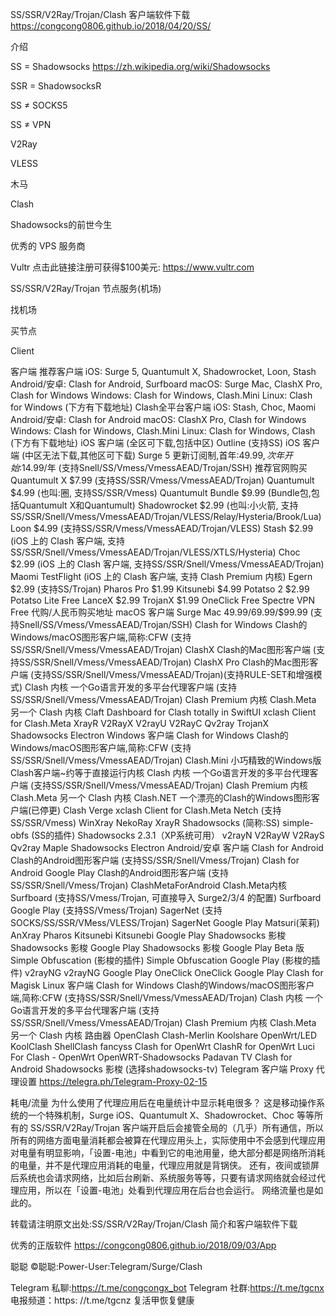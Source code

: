 SS/SSR/V2Ray/Trojan/Clash 客户端软件下载 https://congcong0806.github.io/2018/04/20/SS/

介绍

SS = Shadowsocks https://zh.wikipedia.org/wiki/Shadowsocks

SSR = ShadowsocksR

SS ≠ SOCKS5

SS ≠ VPN

V2Ray

VLESS

木马

Clash

Shadowsocks的前世今生

优秀的 VPS 服务商

Vultr 点击此链接注册可获得$100美元: https://www.vultr.com

SS/SSR/V2Ray/Trojan 节点服务(机场)

找机场

买节点

Client

客户端
推荐客户端
iOS: Surge 5, Quantumult X, Shadowrocket, Loon, Stash
Android/安卓: Clash for Android, Surfboard
macOS: Surge Mac, ClashX Pro, Clash for Windows
Windows: Clash for Windows, Clash.Mini
Linux: Clash for Windows
(下方有下载地址)
Clash全平台客户端
iOS: Stash, Choc, Maomi
Android/安卓: Clash for Android
macOS: ClashX Pro, Clash for Windows
Windows: Clash for Windows, Clash.Mini
Linux: Clash for Windows, Clash
(下方有下载地址)
iOS 客户端 (全区可下载,包括中区)
Outline (支持SS)
iOS 客户端 (中区无法下载,其他区可下载)
Surge 5 更新订阅制,首年:$49.99,次年开始:$14.99/年 (支持Snell/SS/Vmess/VmessAEAD/Trojan/SSH) 推荐官网购买
Quantumult X $7.99 (支持SS/SSR/Vmess/VmessAEAD/Trojan)
Quantumult $4.99 (也叫:圈, 支持SS/SSR/Vmess)
Quantumult Bundle $9.99 (Bundle包,包括Quantumult X和Quantumult)
Shadowrocket $2.99 (也叫:小火箭, 支持SS/SSR/Snell/Vmess/VmessAEAD/Trojan/VLESS/Relay/Hysteria/Brook/Lua)
Loon $4.99 (支持SS/SSR/Vmess/VmessAEAD/Trojan/VLESS)
Stash $2.99 (iOS 上的 Clash 客户端, 支持SS/SSR/Snell/Vmess/VmessAEAD/Trojan/VLESS/XTLS/Hysteria)
Choc $2.99 (iOS 上的 Clash 客户端, 支持SS/SSR/Snell/Vmess/VmessAEAD/Trojan)
Maomi TestFlight (iOS 上的 Clash 客户端, 支持 Clash Premium 内核)
Egern $2.99 (支持SS/Trojan)
Pharos Pro $1.99
Kitsunebi $4.99
Potatso 2 $2.99
Potatso Lite Free
‎LanceX $2.99
TrojanX $1.99
OneClick Free
Spectre VPN Free
代购/人民币购买地址
macOS 客户端
Surge Mac $49.99/$69.99/$99.99 (支持Snell/SS/Vmess/VmessAEAD/Trojan/SSH)
Clash for Windows Clash的Windows/macOS图形客户端,简称:CFW (支持SS/SSR/Snell/Vmess/VmessAEAD/Trojan)
ClashX Clash的Mac图形客户端 (支持SS/SSR/Snell/Vmess/VmessAEAD/Trojan)
ClashX Pro Clash的Mac图形客户端 (支持SS/SSR/Snell/Vmess/VmessAEAD/Trojan)(支持RULE-SET和增强模式)
Clash 内核 一个Go语言开发的多平台代理客户端 (支持SS/SSR/Snell/Vmess/VmessAEAD/Trojan)
Clash Premium 内核
Clash.Meta 另一个 Clash 内核
Claft Dashboard for Clash totally in SwiftUI
xclash Client for Clash.Meta
XrayR
V2RayX
V2rayU
V2RayC
Qv2ray
TrojanX
Shadowsocks Electron
Windows 客户端
Clash for Windows Clash的Windows/macOS图形客户端,简称:CFW (支持SS/SSR/Snell/Vmess/VmessAEAD/Trojan)
Clash.Mini 小巧精致的Windows版Clash客户端~约等于直接运行内核
Clash 内核 一个Go语言开发的多平台代理客户端 (支持SS/SSR/Snell/Vmess/VmessAEAD/Trojan)
Clash Premium 内核
Clash.Meta 另一个 Clash 内核
Clash.NET 一个漂亮的Clash的Windows图形客户端(已停更)
Clash Verge
xclash Client for Clash.Meta
Netch (支持SS/SSR/Vmess)
WinXray
NekoRay
XrayR
Shadowsocks (简称:SS)
simple-obfs (SS的插件)
Shadowsocks 2.3.1（XP系统可用）
v2rayN
V2RayW
V2RayS
Qv2ray
Maple
Shadowsocks Electron
Android/安卓 客户端
Clash for Android Clash的Android图形客户端 (支持SS/SSR/Snell/Vmess/Trojan)
Clash for Android Google Play Clash的Android图形客户端 (支持SS/SSR/Snell/Vmess/Trojan)
ClashMetaForAndroid Clash.Meta内核
Surfboard (支持SS/Vmess/Trojan, 可直接导入 Surge2/3/4 的配置)
Surfboard Google Play (支持SS/Vmess/Trojan)
SagerNet (支持SOCKS/SS/SSR/VMess/VLESS/Trojan)
SagerNet Google Play
Matsuri(茉莉)
AnXray
Pharos
Kitsunebi
Kitsunebi Google Play
Shadowsocks 影梭
Shadowsocks 影梭 Google Play
Shadowsocks 影梭 Google Play Beta 版
Simple Obfuscation (影梭的插件)
Simple Obfuscation Google Play (影梭的插件)
v2rayNG
v2rayNG Google Play
OneClick
OneClick Google Play
Clash for Magisk
Linux 客户端
Clash for Windows Clash的Windows/macOS图形客户端,简称:CFW (支持SS/SSR/Snell/Vmess/VmessAEAD/Trojan)
Clash 内核 一个Go语言开发的多平台代理客户端 (支持SS/SSR/Snell/Vmess/VmessAEAD/Trojan)
Clash Premium 内核
Clash.Meta 另一个 Clash 内核
路由器
OpenClash
Clash-Merlin
Koolshare OpenWrt/LED
KoolClash
ShellClash
fancyss
Clash for OpenWrt
ClashR for OpenWrt
Luci For Clash - OpenWrt
OpenWRT-Shadowsocks
Padavan
TV
Clash for Android
Shadowsocks 影梭 (选择shadowsocks-tv)
Telegram 客户端 Proxy 代理设置
https://telegra.ph/Telegram-Proxy-02-15

耗电/流量
为什么使用了代理应用后在电量统计中显示耗电很多？
这是移动操作系统的一个特殊机制，Surge iOS、Quantumult X、Shadowrocket、Choc 等等所有的 SS/SSR/V2Ray/Trojan 客户端开启后会接管全局的（几乎）所有通信，所以所有的网络方面电量消耗都会被算在代理应用头上，实际使用中不会感到代理应用对电量有明显影响，「设置-电池」中看到它的电池用量，绝大部分都是网络所消耗的电量，并不是代理应用消耗的电量，代理应用就是背锅侠。
还有，夜间或锁屏后系统也会请求网络，比如后台刷新、系统服务等等，只要有请求网络就会经过代理应用，所以在「设置-电池」处看到代理应用在后台也会运行。
网络流量也是如此的。

转载请注明原文出处:SS/SSR/V2Ray/Trojan/Clash 简介和客户端软件下载

优秀的正版软件
https://congcong0806.github.io/2018/09/03/App

聪聪
©聪聪:Power-User:Telegram/Surge/Clash

Telegram 私聊:https://t.me/congcongx_bot
Telegram 社群:https://t.me/tgcnx
电报频道：https: //t.me/tgcnz
复活甲恢复健康
